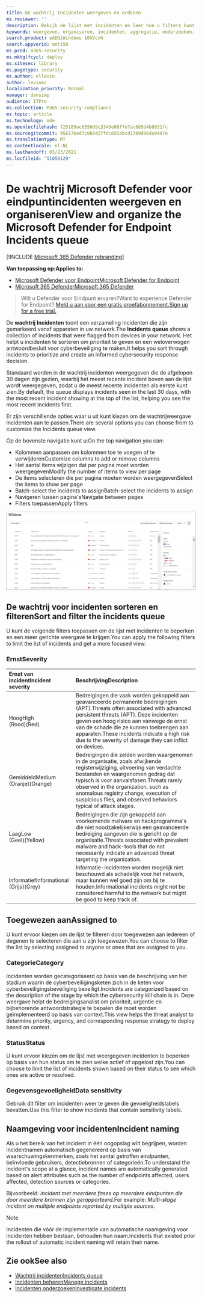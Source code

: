 ```yaml
---
title: De wachtrij Incidenten weergeven en ordenen
ms.reviewer: ''
description: Bekijk de lijst met incidenten en leer hoe u filters kunt toepassen om de lijst te beperken en een meer gerichte weergave te krijgen.
keywords: weergeven, organiseren, incidenten, aggregatie, onderzoeken, wachtrij, ttp
search.product: eADQiWindows 10XVcnh
search.appverid: met150
ms.prod: m365-security
ms.mktglfcycl: deploy
ms.sitesec: library
ms.pagetype: security
ms.author: ellevin
author: levinec
localization_priority: Normal
manager: dansimp
audience: ITPro
ms.collection: M365-security-compliance
ms.topic: article
ms.technology: mde
ms.openlocfilehash: f25189ac6550d9c3349e08f7e7ac685d4b8031fc
ms.sourcegitcommit: 956176ed7c8b8427fdc655abcd1709d86da9447e
ms.translationtype: MT
ms.contentlocale: nl-NL
ms.lasthandoff: 03/23/2021
ms.locfileid: "51058129"
---
```

# <a name="view-and-organize-the-microsoft-defender-for-endpoint-incidents-queue"></a><span data-ttu-id="da7f3-104">De wachtrij Microsoft Defender voor eindpuntincidenten weergeven en organiseren</span><span class="sxs-lookup"><span data-stu-id="da7f3-104">View and organize the Microsoft Defender for Endpoint Incidents queue</span></span>

[!INCLUDE [Microsoft 365 Defender rebranding](../../includes/microsoft-defender.md)]

<span data-ttu-id="da7f3-105">**Van toepassing op:**</span><span class="sxs-lookup"><span data-stu-id="da7f3-105">**Applies to:**</span></span>
- [<span data-ttu-id="da7f3-106">Microsoft Defender voor Endpoint</span><span class="sxs-lookup"><span data-stu-id="da7f3-106">Microsoft Defender for Endpoint</span></span>](https://go.microsoft.com/fwlink/?linkid=2154037)
- [<span data-ttu-id="da7f3-107">Microsoft 365 Defender</span><span class="sxs-lookup"><span data-stu-id="da7f3-107">Microsoft 365 Defender</span></span>](https://go.microsoft.com/fwlink/?linkid=2118804)

> <span data-ttu-id="da7f3-108">Wilt u Defender voor Eindpunt ervaren?</span><span class="sxs-lookup"><span data-stu-id="da7f3-108">Want to experience Defender for Endpoint?</span></span> [<span data-ttu-id="da7f3-109">Meld u aan voor een gratis proefabonnement.</span><span class="sxs-lookup"><span data-stu-id="da7f3-109">Sign up for a free trial.</span></span>](https://www.microsoft.com/microsoft-365/windows/microsoft-defender-atp?ocid=docs-wdatp-pullalerts-abovefoldlink) 

<span data-ttu-id="da7f3-110">De **wachtrij Incidenten** toont een verzameling incidenten die zijn gemarkeerd vanaf apparaten in uw netwerk.</span><span class="sxs-lookup"><span data-stu-id="da7f3-110">The **Incidents queue** shows a collection of incidents that were flagged from devices in your network.</span></span> <span data-ttu-id="da7f3-111">Het helpt u incidenten te sorteren om prioriteit te geven en een weloverwogen antwoordbesluit voor cyberbeveiliging te maken.</span><span class="sxs-lookup"><span data-stu-id="da7f3-111">It helps you sort through incidents to prioritize and create an informed cybersecurity response decision.</span></span>

<span data-ttu-id="da7f3-112">Standaard worden in de wachtrij incidenten weergegeven die de afgelopen 30 dagen zijn gezien, waarbij het meest recente incident boven aan de lijst wordt weergegeven, zodat u de meest recente incidenten als eerste kunt zien.</span><span class="sxs-lookup"><span data-stu-id="da7f3-112">By default, the queue displays incidents seen in the last 30 days, with the most recent incident showing at the top of the list, helping you see the most recent incidents first.</span></span>

<span data-ttu-id="da7f3-113">Er zijn verschillende opties waar u uit kunt kiezen om de wachtrijweergave Incidenten aan te passen.</span><span class="sxs-lookup"><span data-stu-id="da7f3-113">There are several options you can choose from to customize the Incidents queue view.</span></span> 

<span data-ttu-id="da7f3-114">Op de bovenste navigatie kunt u:</span><span class="sxs-lookup"><span data-stu-id="da7f3-114">On the top navigation you can:</span></span>
- <span data-ttu-id="da7f3-115">Kolommen aanpassen om kolommen toe te voegen of te verwijderen</span><span class="sxs-lookup"><span data-stu-id="da7f3-115">Customize columns to add or remove columns</span></span> 
- <span data-ttu-id="da7f3-116">Het aantal items wijzigen dat per pagina moet worden weergegeven</span><span class="sxs-lookup"><span data-stu-id="da7f3-116">Modify the number of items to view per page</span></span>
- <span data-ttu-id="da7f3-117">De items selecteren die per pagina moeten worden weergegeven</span><span class="sxs-lookup"><span data-stu-id="da7f3-117">Select the items to show per page</span></span>
- <span data-ttu-id="da7f3-118">Batch-select the incidents to assign</span><span class="sxs-lookup"><span data-stu-id="da7f3-118">Batch-select the incidents to assign</span></span> 
- <span data-ttu-id="da7f3-119">Navigeren tussen pagina's</span><span class="sxs-lookup"><span data-stu-id="da7f3-119">Navigate between pages</span></span>
- <span data-ttu-id="da7f3-120">Filters toepassen</span><span class="sxs-lookup"><span data-stu-id="da7f3-120">Apply filters</span></span>

![Afbeelding van incidentenwachtrij](images/atp-incident-queue.png)

## <a name="sort-and-filter-the-incidents-queue"></a><span data-ttu-id="da7f3-122">De wachtrij voor incidenten sorteren en filteren</span><span class="sxs-lookup"><span data-stu-id="da7f3-122">Sort and filter the incidents queue</span></span>
<span data-ttu-id="da7f3-123">U kunt de volgende filters toepassen om de lijst met incidenten te beperken en een meer gerichte weergave te krijgen.</span><span class="sxs-lookup"><span data-stu-id="da7f3-123">You can apply the following filters to limit the list of incidents and get a more focused view.</span></span>

### <a name="severity"></a><span data-ttu-id="da7f3-124">Ernst</span><span class="sxs-lookup"><span data-stu-id="da7f3-124">Severity</span></span>

<span data-ttu-id="da7f3-125">Ernst van incident</span><span class="sxs-lookup"><span data-stu-id="da7f3-125">Incident severity</span></span> | <span data-ttu-id="da7f3-126">Beschrijving</span><span class="sxs-lookup"><span data-stu-id="da7f3-126">Description</span></span>
:---|:---
<span data-ttu-id="da7f3-127">Hoog</span><span class="sxs-lookup"><span data-stu-id="da7f3-127">High</span></span> </br><span data-ttu-id="da7f3-128">(Rood)</span><span class="sxs-lookup"><span data-stu-id="da7f3-128">(Red)</span></span> | <span data-ttu-id="da7f3-129">Bedreigingen die vaak worden gekoppeld aan geavanceerde permanente bedreigingen (APT).</span><span class="sxs-lookup"><span data-stu-id="da7f3-129">Threats often associated with advanced persistent threats (APT).</span></span> <span data-ttu-id="da7f3-130">Deze incidenten geven een hoog risico aan vanwege de ernst van de schade die ze kunnen toebrengen aan apparaten.</span><span class="sxs-lookup"><span data-stu-id="da7f3-130">These incidents indicate a high risk due to the severity of damage they can inflict on devices.</span></span>
<span data-ttu-id="da7f3-131">Gemiddeld</span><span class="sxs-lookup"><span data-stu-id="da7f3-131">Medium</span></span> </br><span data-ttu-id="da7f3-132">(Oranje)</span><span class="sxs-lookup"><span data-stu-id="da7f3-132">(Orange)</span></span> | <span data-ttu-id="da7f3-133">Bedreigingen die zelden worden waargenomen in de organisatie, zoals afwijkende registerwijziging, uitvoering van verdachte bestanden en waargenomen gedrag dat typisch is voor aanvalsfasen.</span><span class="sxs-lookup"><span data-stu-id="da7f3-133">Threats rarely observed in the organization, such as anomalous registry change, execution of suspicious files, and observed behaviors typical of attack stages.</span></span>
<span data-ttu-id="da7f3-134">Laag</span><span class="sxs-lookup"><span data-stu-id="da7f3-134">Low</span></span> </br><span data-ttu-id="da7f3-135">(Geel)</span><span class="sxs-lookup"><span data-stu-id="da7f3-135">(Yellow)</span></span> | <span data-ttu-id="da7f3-136">Bedreigingen die zijn gekoppeld aan voorkomende malware en hackprogramma's die niet noodzakelijkerwijs een geavanceerde bedreiging aangeven die is gericht op de organisatie.</span><span class="sxs-lookup"><span data-stu-id="da7f3-136">Threats associated with prevalent malware and hack-tools that do not necessarily indicate an advanced threat targeting the organization.</span></span>
<span data-ttu-id="da7f3-137">Informatief</span><span class="sxs-lookup"><span data-stu-id="da7f3-137">Informational</span></span> </br><span data-ttu-id="da7f3-138">(Grijs)</span><span class="sxs-lookup"><span data-stu-id="da7f3-138">(Grey)</span></span> | <span data-ttu-id="da7f3-139">Informatie-incidenten worden mogelijk niet beschouwd als schadelijk voor het netwerk, maar kunnen wel goed zijn om bij te houden.</span><span class="sxs-lookup"><span data-stu-id="da7f3-139">Informational incidents might not be considered harmful to the network but might be good to keep track of.</span></span>

## <a name="assigned-to"></a><span data-ttu-id="da7f3-140">Toegewezen aan</span><span class="sxs-lookup"><span data-stu-id="da7f3-140">Assigned to</span></span>
<span data-ttu-id="da7f3-141">U kunt ervoor kiezen om de lijst te filteren door toegewezen aan iedereen of degenen te selecteren die aan u zijn toegewezen.</span><span class="sxs-lookup"><span data-stu-id="da7f3-141">You can choose to filter the list by selecting assigned to anyone or ones that are assigned to you.</span></span>

### <a name="category"></a><span data-ttu-id="da7f3-142">Categorie</span><span class="sxs-lookup"><span data-stu-id="da7f3-142">Category</span></span>
<span data-ttu-id="da7f3-143">Incidenten worden gecategoriseerd op basis van de beschrijving van het stadium waarin de cyberbeveiligingsketen zich in de keten voor cyberbeveiligingsbeveiliging beveiligt.</span><span class="sxs-lookup"><span data-stu-id="da7f3-143">Incidents are categorized based on the description of the stage by which the cybersecurity kill chain is in.</span></span> <span data-ttu-id="da7f3-144">Deze weergave helpt de bedreigingsanalist om prioriteit, urgentie en bijbehorende antwoordstrategie te bepalen die moet worden geïmplementeerd op basis van context.</span><span class="sxs-lookup"><span data-stu-id="da7f3-144">This view helps the threat analyst to determine priority, urgency, and corresponding response strategy to deploy based on context.</span></span>

### <a name="status"></a><span data-ttu-id="da7f3-145">Status</span><span class="sxs-lookup"><span data-stu-id="da7f3-145">Status</span></span>
<span data-ttu-id="da7f3-146">U kunt ervoor kiezen om de lijst met weergegeven incidenten te beperken op basis van hun status om te zien welke actief of opgelost zijn.</span><span class="sxs-lookup"><span data-stu-id="da7f3-146">You can choose to limit the list of incidents shown based on their status to see which ones are active or resolved.</span></span>

### <a name="data-sensitivity"></a><span data-ttu-id="da7f3-147">Gegevensgevoeligheid</span><span class="sxs-lookup"><span data-stu-id="da7f3-147">Data sensitivity</span></span>
<span data-ttu-id="da7f3-148">Gebruik dit filter om incidenten weer te geven die gevoeligheidslabels bevatten.</span><span class="sxs-lookup"><span data-stu-id="da7f3-148">Use this filter to show incidents that contain sensitivity labels.</span></span>

## <a name="incident-naming"></a><span data-ttu-id="da7f3-149">Naamgeving voor incidenten</span><span class="sxs-lookup"><span data-stu-id="da7f3-149">Incident naming</span></span>

<span data-ttu-id="da7f3-150">Als u het bereik van het incident in één oogopslag wilt begrijpen, worden incidentnamen automatisch gegenereerd op basis van waarschuwingskenmerken, zoals het aantal getroffen eindpunten, beïnvloede gebruikers, detectiebronnen of categorieën.</span><span class="sxs-lookup"><span data-stu-id="da7f3-150">To understand the incident's scope at a glance, incident names are automatically generated based on alert attributes such as the number of endpoints affected, users affected, detection sources or categories.</span></span>

<span data-ttu-id="da7f3-151">Bijvoorbeeld: *incident met meerdere fases op meerdere eindpunten die door meerdere bronnen zijn gerapporteerd.*</span><span class="sxs-lookup"><span data-stu-id="da7f3-151">For example: *Multi-stage incident on multiple endpoints reported by multiple sources.*</span></span>

> [!NOTE]
> <span data-ttu-id="da7f3-152">Incidenten die vóór de implementatie van automatische naamgeving voor incidenten hebben bestaan, behouden hun naam.</span><span class="sxs-lookup"><span data-stu-id="da7f3-152">Incidents that existed prior the rollout of automatic incident naming will retain their name.</span></span>


## <a name="see-also"></a><span data-ttu-id="da7f3-153">Zie ook</span><span class="sxs-lookup"><span data-stu-id="da7f3-153">See also</span></span>
- [<span data-ttu-id="da7f3-154">Wachtrij incidenten</span><span class="sxs-lookup"><span data-stu-id="da7f3-154">Incidents queue</span></span>](https://docs.microsoft.com/microsoft-365/security/defender-endpoint/view-incidents-queue)
- [<span data-ttu-id="da7f3-155">Incidenten beheren</span><span class="sxs-lookup"><span data-stu-id="da7f3-155">Manage incidents</span></span>](manage-incidents.md)
- [<span data-ttu-id="da7f3-156">Incidenten onderzoeken</span><span class="sxs-lookup"><span data-stu-id="da7f3-156">Investigate incidents</span></span>](investigate-incidents.md)

